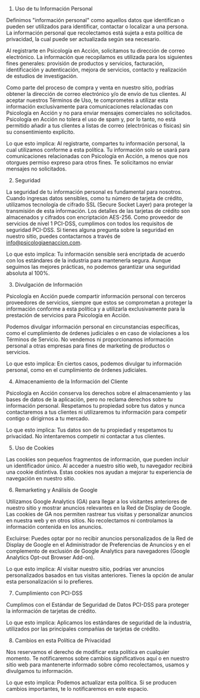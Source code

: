 
1. Uso de tu Información Personal

Definimos "información personal" como aquellos datos que identifican o pueden ser utilizados para identificar, contactar o localizar a una persona. La información personal que recolectamos está sujeta a esta política de privacidad, la cual puede ser actualizada según sea necesario.

Al registrarte en Psicología en Acción, solicitamos tu dirección de correo electrónico. La información que recopilamos es utilizada para los siguientes fines generales: provisión de productos y servicios, facturación, identificación y autenticación, mejora de servicios, contacto y realización de estudios de investigación.

Como parte del proceso de compra y venta en nuestro sitio, podrías obtener la dirección de correo electrónico y/o de envío de tus clientes. Al aceptar nuestros Términos de Uso, te comprometes a utilizar esta información exclusivamente para comunicaciones relacionadas con Psicología en Acción y no para enviar mensajes comerciales no solicitados. Psicología en Acción no tolera el uso de spam y, por lo tanto, no está permitido añadir a tus clientes a listas de correo (electrónicas o físicas) sin su consentimiento explícito.

Lo que esto implica:
Al registrarte, compartes tu información personal, la cual utilizamos conforme a esta política. Tu información solo se usará para comunicaciones relacionadas con Psicología en Acción, a menos que nos otorgues permiso expreso para otros fines. Te solicitamos no enviar mensajes no solicitados.

2. Seguridad

La seguridad de tu información personal es fundamental para nosotros. Cuando ingresas datos sensibles, como tu número de tarjeta de crédito, utilizamos tecnología de cifrado SSL (Secure Socket Layer) para proteger la transmisión de esta información. Los detalles de las tarjetas de crédito son almacenados y cifrados con encriptación AES-256. Como proveedor de servicios de nivel 1 PCI-DSS, cumplimos con todos los requisitos de seguridad PCI-DSS. Si tienes alguna pregunta sobre la seguridad en nuestro sitio, puedes contactarnos a través de info@psicologiaenaccion.com.

Lo que esto implica:
Tu información sensible será encriptada de acuerdo con los estándares de la industria para mantenerla segura. Aunque seguimos las mejores prácticas, no podemos garantizar una seguridad absoluta al 100%.

3. Divulgación de Información

Psicología en Acción puede compartir información personal con terceros proveedores de servicios, siempre que estos se comprometan a proteger la información conforme a esta política y a utilizarla exclusivamente para la prestación de servicios para Psicología en Acción.

Podemos divulgar información personal en circunstancias específicas, como el cumplimiento de órdenes judiciales o en caso de violaciones a los Términos de Servicio. No vendemos ni proporcionamos información personal a otras empresas para fines de marketing de productos o servicios.

Lo que esto implica:
En ciertos casos, podemos divulgar tu información personal, como en el cumplimiento de órdenes judiciales.

4. Almacenamiento de la Información del Cliente

Psicología en Acción conserva los derechos sobre el almacenamiento y las bases de datos de la aplicación, pero no reclama derechos sobre tu información personal. Respetamos tu propiedad sobre tus datos y nunca contactaremos a tus clientes ni utilizaremos tu información para competir contigo o dirigirnos a tu mercado.

Lo que esto implica:
Tus datos son de tu propiedad y respetamos tu privacidad. No intentaremos competir ni contactar a tus clientes.

5. Uso de Cookies

Las cookies son pequeños fragmentos de información, que pueden incluir un identificador único. Al acceder a nuestro sitio web, tu navegador recibirá una cookie distintiva. Estas cookies nos ayudan a mejorar tu experiencia de navegación en nuestro sitio.

6. Remarketing y Análisis de Google

Utilizamos Google Analytics (GA) para llegar a los visitantes anteriores de nuestro sitio y mostrar anuncios relevantes en la Red de Display de Google. Las cookies de GA nos permiten rastrear tus visitas y personalizar anuncios en nuestra web y en otros sitios. No recolectamos ni controlamos la información contenida en los anuncios.

Excluirse:
Puedes optar por no recibir anuncios personalizados de la Red de Display de Google en el Administrador de Preferencias de Anuncios y en el complemento de exclusión de Google Analytics para navegadores (Google Analytics Opt-out Browser Add-on).

Lo que esto implica:
Al visitar nuestro sitio, podrías ver anuncios personalizados basados en tus visitas anteriores. Tienes la opción de anular esta personalización si lo prefieres.

7. Cumplimiento con PCI-DSS

Cumplimos con el Estándar de Seguridad de Datos PCI-DSS para proteger la información de tarjetas de crédito.

Lo que esto implica:
Aplicamos los estándares de seguridad de la industria, utilizados por las principales compañías de tarjetas de crédito.

8. Cambios en esta Política de Privacidad

Nos reservamos el derecho de modificar esta política en cualquier momento. Te notificaremos sobre cambios significativos aquí o en nuestro sitio web para mantenerte informado sobre cómo recolectamos, usamos y divulgamos tu información.

Lo que esto implica:
Podemos actualizar esta política. Si se producen cambios importantes, te lo notificaremos en este espacio.